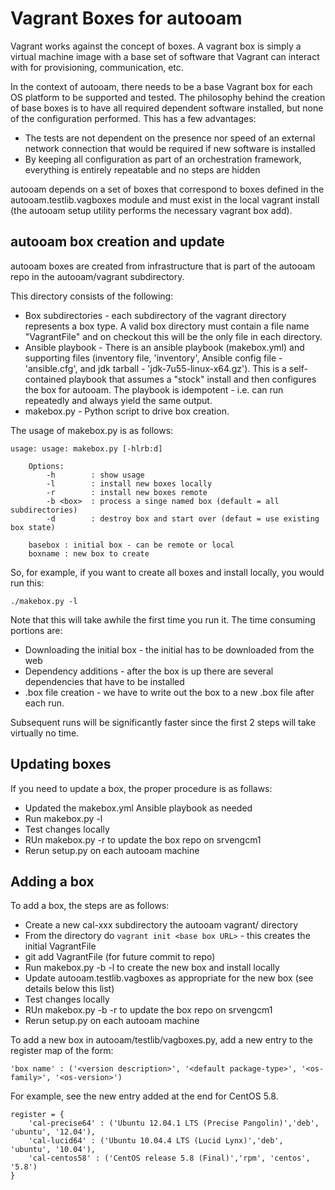 Vagrant Boxes for autooam
=========================

Vagrant works against the concept of boxes.  A vagrant box is simply a virtual machine image with a base set of software that Vagrant can interact with for provisioning, communication, etc.

In the context of autooam, there needs to be a base Vagrant box for each OS platform to be supported and tested.  The philosophy behind the creation of base boxes is to have all required dependent software installed, but none of the configuration performed.  This has a few advantages:
  * The tests are not dependent on the presence nor speed of an external network connection that would be required if new software is installed
  * By keeping all configuration as part of an orchestration framework, everything is entirely repeatable and no steps are hidden

autooam depends on a set of boxes that correspond to boxes defined in the autooam.testlib.vagboxes module and must exist in the local vagrant install (the autooam setup utility performs the necessary vagrant box add).

autooam box creation and update
-------------------------------

autooam boxes are created from infrastructure that is part of the autooam repo in the autooam/vagrant subdirectory.

This directory consists of the following:

* Box subdirectories - each subdirectory of the vagrant directory represents a box type.  A valid box directory must contain a file name "VagrantFile" and on checkout this will be the only file in each directory.
* Ansible playbook - There is an ansible playbook (makebox.yml) and supporting files (inventory file, 'inventory', Ansible config file - 'ansible.cfg', and jdk tarball - 'jdk-7u55-linux-x64.gz').  This is a self-contained playbook that assumes a "stock" install and then configures the box for autooam.  The playbook is idempotent - i.e. can run repeatedly and always yield the same output.
* makebox.py - Python script to drive box creation.

The usage of makebox.py is as follows:

	usage: usage: makebox.py [-hlrb:d]
	    
	    Options:
	        -h        : show usage
	        -l        : install new boxes locally
	        -r        : install new boxes remote
	        -b <box>  : process a singe named box (default = all subdirectories) 
	        -d        : destroy box and start over (defaut = use existing box state)
	        
	    basebox : initial box - can be remote or local
	    boxname : new box to create

So, for example, if you want to create all boxes and install locally, you would run this:

    ./makebox.py -l

Note that this will take awhile the first time you run it.  The time consuming portions are:

* Downloading the initial box - the initial has to be downloaded from the web
* Dependency additions - after the box is up there are several dependencies that have to be installed
* .box file creation - we have to write out the box to a new .box file after each run.

Subsequent runs will be significantly faster since the first 2 steps will take virtually no time.

Updating boxes
--------------

If you need to update a box, the proper procedure is as follaws:
  * Updated the makebox.yml Ansible playbook as needed
  * Run makebox.py -l
  * Test changes locally
  * RUn makebox.py -r to update the box repo on srvengcm1
  * Rerun setup.py on each autooam machine

Adding a box
------------

To add a box, the steps are as follows:
  * Create a new cal-xxx subdirectory the autooam vagrant/ directory
  * From the directory do `vagrant init <base box URL>` - this creates the initial VagrantFile
  * git add VagrantFile (for future commit to repo)
  * Run makebox.py -b <boxname> -l to create the new box and install locally
  * Update autooam.testlib.vagboxes as appropriate for the new box (see details below this list)
  * Test changes locally
  * RUn makebox.py -b <boxname> -r to update the box repo on srvengcm1
  * Rerun setup.py on each autooam machine

To add a new box in autooam/testlib/vagboxes.py, add a new entry to the register map of the form:

    'box name' : ('<version description>', '<default package-type>', '<os-family>', '<os-version>')

For example, see the new entry added at the end for CentOS 5.8.

	register = {
	    'cal-precise64' : ('Ubuntu 12.04.1 LTS (Precise Pangolin)','deb', 'ubuntu', '12.04'),
	    'cal-lucid64' : ('Ubuntu 10.04.4 LTS (Lucid Lynx)','deb', 'ubuntu', '10.04'),
	    'cal-centos58' : ('CentOS release 5.8 (Final)','rpm', 'centos', '5.8')
	}

